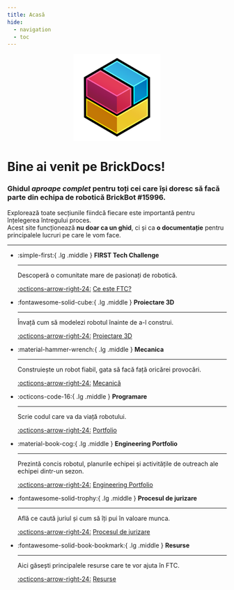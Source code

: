 ```yaml
---
title: Acasă
hide:
  - navigation
  - toc
---
```


<div align="center">
  <img src="logos/brickdocs_dark.png" alt="BrickBot Logo" width="200">
</div>

# Bine ai venit pe **BrickDocs**!

### Ghidul _aproape complet_ pentru toți cei care își doresc să facă parte din echipa de robotică BrickBot #15996.

Explorează toate secțiunile fiindcă fiecare este importantă pentru înțelegerea întregului proces.  
Acest site funcționează **nu doar ca un ghid**, ci și ca **o documentație** pentru principalele lucruri pe care le vom face.

---

<!--prettier-ignore-start-->
<div class="grid cards" markdown>
 
 -   :simple-first:{ .lg .middle } __FIRST Tech Challenge__
 
     ---
 
     Descoperă o comunitate mare de pasionați de robotică.
 
     [:octicons-arrow-right-24:](intro/about-ftc.md) [Ce este FTC?](intro/about-ftc.md)
 
 -   :fontawesome-solid-cube:{ .lg .middle } __Proiectare 3D__
 
     ---
 
     Învață cum să modelezi robotul înainte de a-l construi.
 
     [:octicons-arrow-right-24:](cad/cad.md) [Proiectare 3D](cad/cad.md)
 
 -   :material-hammer-wrench:{ .lg .middle } __Mecanica__
 
     ---
 
     Construiește un robot fiabil, gata să facă față oricărei provocări.
 
     [:octicons-arrow-right-24:](assembly/vendors.md) [Mecanică](assembly/vendors.md)
 
 -   :octicons-code-16:{ .lg .middle } __Programare__
 
     ---
 
     Scrie codul care va da viață robotului.
 
     [:octicons-arrow-right-24:](programming/java.md) [Portfolio](programming/java.md)
 
 -   :material-book-cog:{ .lg .middle } __Engineering Portfolio__
 
     ---
 
     Prezintă concis robotul, planurile echipei și activitățile de outreach ale echipei dintr-un sezon.
 
     [:octicons-arrow-right-24:](portfolio/introduction.md) [Engineering Portfolio](judging/tips.md)
 
 -   :fontawesome-solid-trophy:{ .lg .middle } __Procesul de jurizare__
 
     ---
 
     Află ce caută juriul și cum să îți pui în valoare munca.
 
     [:octicons-arrow-right-24:](judging/tips.md) [Procesul de jurizare](judging/tips.md)

 -   :fontawesome-solid-book-bookmark:{ .lg .middle } __Resurse__
 
     ---
 
     Aici găsești principalele resurse care te vor ajuta în FTC.
 
     [:octicons-arrow-right-24:](resources/resources.md) [Resurse](resources/resources.md)

 <!--prettier-ignore-end-->
 </div>
